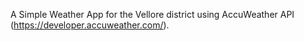 A Simple Weather App for the Vellore district using AccuWeather API (https://developer.accuweather.com/).
